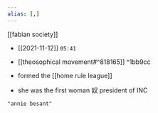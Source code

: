 ```yaml
---
alias: [,]
---
```

[[fabian society]]

- [[2021-11-12]] `05:41`
- [[theosophical movement#^818165]] ^1bb9cc

- formed the [[home rule league]]
- she was the first woman 奴 president of INC
```query 2021-10-21 16:11
"annie besant"
```